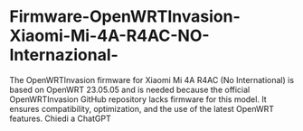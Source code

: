 # Firmware-OpenWRTInvasion-Xiaomi-Mi-4A-R4AC-NO-Internazional-
The OpenWRTInvasion firmware for Xiaomi Mi 4A R4AC (No International) is based on OpenWRT 23.05.05 and is needed because the official OpenWRTInvasion GitHub repository lacks firmware for this model. It ensures compatibility, optimization, and the use of the latest OpenWRT features.     Chiedi a ChatGPT
